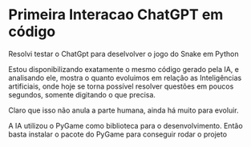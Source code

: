 # Primeira Interacao ChatGPT em código
Resolvi testar o ChatGpt para deselvolver o jogo do Snake em Python

Estou disponibilizando exatamente o mesmo código gerado pela IA, e analisando ele, mostra o quanto evoluimos em relação as Inteligências artificiais, onde hoje se torna possível resolver questões em poucos segundos, somente digitando o que precisa.

Claro que isso não anula a parte humana, ainda há muito para evoluir.

A IA utilizou o PyGame como biblioteca para o desenvolvimento. Então basta instalar o pacote do PyGame para conseguir rodar o projeto
